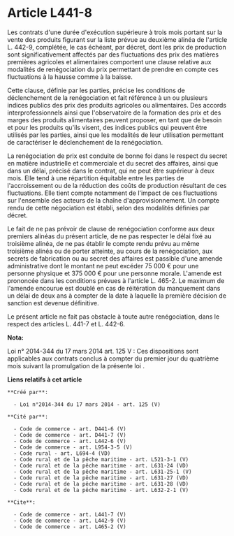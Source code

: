 # Article L441-8

Les contrats d'une durée d'exécution supérieure à trois mois portant sur la vente des produits figurant sur la liste prévue
au deuxième alinéa de l'article L. 442-9, complétée, le cas échéant, par décret, dont les prix de production sont
significativement affectés par des fluctuations des prix des matières premières agricoles et alimentaires comportent une
clause relative aux modalités de renégociation du prix permettant de prendre en compte ces fluctuations à la hausse comme à
la baisse. 

Cette clause, définie par les parties, précise les conditions de déclenchement de la renégociation et fait référence à un ou
plusieurs indices publics des prix des produits agricoles ou alimentaires. Des accords interprofessionnels ainsi que
l'observatoire de la formation des prix et des marges des produits alimentaires peuvent proposer, en tant que de besoin et
pour les produits qu'ils visent, des indices publics qui peuvent être utilisés par les parties, ainsi que les modalités de
leur utilisation permettant de caractériser le déclenchement de la renégociation. 

La renégociation de prix est conduite de bonne foi dans le respect du secret en matière industrielle et commerciale et du
secret des affaires, ainsi que dans un délai, précisé dans le contrat, qui ne peut être supérieur à deux mois. Elle tend à
une répartition équitable entre les parties de l'accroissement ou de la réduction des coûts de production résultant de ces
fluctuations. Elle tient compte notamment de l'impact de ces fluctuations sur l'ensemble des acteurs de la chaîne
d'approvisionnement. Un compte rendu de cette négociation est établi, selon des modalités définies par décret. 

Le fait de ne pas prévoir de clause de renégociation conforme aux deux premiers alinéas du présent article, de ne pas
respecter le délai fixé au troisième alinéa, de ne pas établir le compte rendu prévu au même troisième alinéa ou de porter
atteinte, au cours de la renégociation, aux secrets de fabrication ou au secret des affaires est passible d'une amende
administrative dont le montant ne peut excéder 75 000 € pour une personne physique et 375 000 € pour une personne morale.
L'amende est prononcée dans les conditions prévues à l'article L. 465-2. Le maximum de l'amende encourue est doublé en cas de
réitération du manquement dans un délai de deux ans à compter de la date à laquelle la première décision de sanction est
devenue définitive. 

Le présent article ne fait pas obstacle à toute autre renégociation, dans le respect des articles L. 441-7 et L. 442-6.

**Nota:**

Loi n° 2014-344 du 17 mars 2014 art. 125 V : Ces dispositions sont applicables aux contrats conclus à compter du premier jour
du quatrième mois suivant la promulgation de la présente loi .

**Liens relatifs à cet article**

	**Créé par**:

	  - Loi n°2014-344 du 17 mars 2014 - art. 125 (V)

	**Cité par**:

	  - Code de commerce - art. D441-6 (V)
	  - Code de commerce - art. D441-7 (V)
	  - Code de commerce - art. L442-6 (V)
	  - Code de commerce - art. L954-3-5 (V)
	  - Code rural - art. L694-4 (VD)
	  - Code rural et de la pêche maritime - art. L521-3-1 (V)
	  - Code rural et de la pêche maritime - art. L631-24 (VD)
	  - Code rural et de la pêche maritime - art. L631-25-1 (V)
	  - Code rural et de la pêche maritime - art. L631-27 (VD)
	  - Code rural et de la pêche maritime - art. L631-28 (VD)
	  - Code rural et de la pêche maritime - art. L632-2-1 (V)

	**Cite**:

	  - Code de commerce - art. L441-7 (V)
	  - Code de commerce - art. L442-9 (V)
	  - Code de commerce - art. L465-2 (V)
